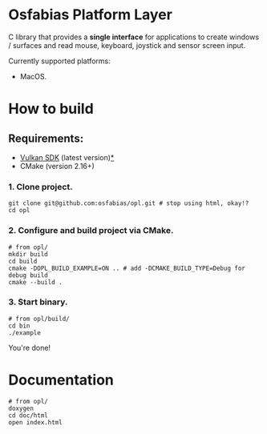 # Osfabias Platform Layer
C library that provides a **single interface** for applications
to create windows / surfaces and read mouse, keyboard, joystick and sensor screen input.

Currently supported platforms:
- MacOS.

# How to build
## Requirements:
- [Vulkan SDK](https://vulkan.lunarg.com/sdk/home) (latest version)[*](https://github.com/osfabias/opl/issues/1)
- CMake (version 2.16+)

### 1. Clone project.
```shell
git clone git@github.com:osfabias/opl.git # stop using html, okay!?
cd opl
```

### 2. Configure and build project via CMake.
```shell
# from opl/
mkdir build
cd build
cmake -DOPL_BUILD_EXAMPLE=ON .. # add -DCMAKE_BUILD_TYPE=Debug for debug build
cmake --build .
```

### 3. Start binary.
```shell
# from opl/build/
cd bin
./example
```

You're done!

# Documentation
```shell
# from opl/
doxygen
cd doc/html
open index.html
```
